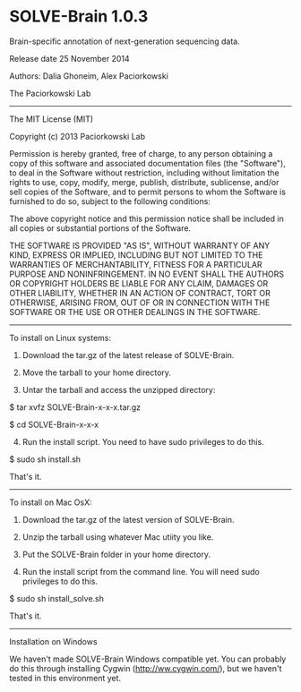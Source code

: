 SOLVE-Brain 1.0.3
===========

Brain-specific annotation of next-generation sequencing data. 

Release date 25 November 2014

Authors: Dalia Ghoneim, Alex Paciorkowski

The Paciorkowski Lab

*****
The MIT License (MIT)

Copyright (c) 2013 Paciorkowski Lab

Permission is hereby granted, free of charge, to any person obtaining a copy of
this software and associated documentation files (the "Software"), to deal in
the Software without restriction, including without limitation the rights to
use, copy, modify, merge, publish, distribute, sublicense, and/or sell copies of
the Software, and to permit persons to whom the Software is furnished to do so,
subject to the following conditions:

The above copyright notice and this permission notice shall be included in all
copies or substantial portions of the Software.

THE SOFTWARE IS PROVIDED "AS IS", WITHOUT WARRANTY OF ANY KIND, EXPRESS OR
IMPLIED, INCLUDING BUT NOT LIMITED TO THE WARRANTIES OF MERCHANTABILITY, FITNESS
FOR A PARTICULAR PURPOSE AND NONINFRINGEMENT. IN NO EVENT SHALL THE AUTHORS OR
COPYRIGHT HOLDERS BE LIABLE FOR ANY CLAIM, DAMAGES OR OTHER LIABILITY, WHETHER
IN AN ACTION OF CONTRACT, TORT OR OTHERWISE, ARISING FROM, OUT OF OR IN
CONNECTION WITH THE SOFTWARE OR THE USE OR OTHER DEALINGS IN THE SOFTWARE.
*****
To install on Linux systems:

1) Download the tar.gz of the latest release of SOLVE-Brain.

2) Move the tarball to your home directory.

3) Untar the tarball and access the unzipped directory:

$ tar xvfz SOLVE-Brain-x-x-x.tar.gz

$ cd SOLVE-Brain-x-x-x

4) Run the install script. You need to have sudo privileges to do this.

$ sudo sh install.sh

That's it.

*****
To install on Mac OsX:

1) Download the tar.gz of the latest version of SOLVE-Brain.

2) Unzip the tarball using whatever Mac utiity you like.

3) Put the SOLVE-Brain folder in your home directory.

4) Run the install script from the command line. You will need sudo privileges to do this.

$ sudo sh install_solve.sh

That's it.

*****
Installation on Windows

We haven't made SOLVE-Brain Windows compatible yet. You can probably do this through installing Cygwin (http://ww.cygwin.com/), but we haven't tested in this environment yet.
